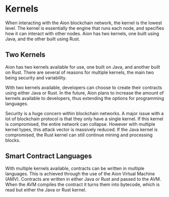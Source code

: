 # Kernels

When interacting with the Aion blockchain network, the kernel is the lowest level. The kernel is essentially the engine that runs each node, and specifies how it can interact with other nodes. Aion has two kernels, one built using Java, and the other built using Rust.

## Two Kernels

Aion has two kernels available for use, one built on Java, and another built on Rust. There are several of reasons for multiple kernels, the main two being security and variability.

With two kernels available, developers can choose to create their contracts using either Java or Rust. In the future, Aion plans to increase the amount of kernels available to developers, thus extending the options for programming languages.

Security is a huge concern within blockchain networks. A major issue with a lot of blockchain protocol is that they only have a single kernel. If this kernel is compromised, the entire network can collapse. However with multiple kernel types, this attack vector is massively reduced. If the Java kernel is compromised, the Rust kernel can still continue mining and processing blocks.

## Smart Contract Languages

With multiple kernels available, contracts can be written in multiple languages. This is achieved through the use of the Aion Virtual Machine (AMV). Contracts are written in either Java or Rust and passed to the AVM. When the AVM compiles the contract it turns them into bytecode, which is read but either the Java or Rust kernel.